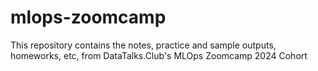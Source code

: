 # mlops-zoomcamp

This repository contains the notes, practice and sample outputs, homeworks, etc, from DataTalks.Club's MLOps Zoomcamp 2024 Cohort